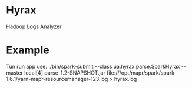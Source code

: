 # Hyrax
Hadoop Logs Analyzer

# Example
Tun run app use:
./bin/spark-submit --class ua.hyrax.parse.SparkHyrax --master local[4] parse-1.2-SNAPSHOT.jar file:///opt/mapr/spark/spark-1.6.1/yarn-mapr-resourcemanager-123.log > hyrax.log

